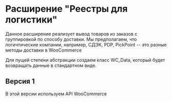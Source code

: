 # Расширение "Реестры для логистики"

Данное расширение реализует вывод товаров из заказов с группировкой по способу доставки.
Мы предполагаем, что логичтические компании, например, СДЭК, PDP, PickPoint -- это разные методы доставки в WooCommerce

Для пущей степени абстракции создаем класс WC_Data, который будет возвращать данные в стандартном виде.


## Версия 1
В этой версии используем API WooCommerce
